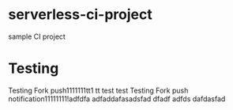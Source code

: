 # serverless-ci-project
sample CI project

# Testing
Testing Fork push1111111tt1
tt
test
test
Testing Fork push notification11111111!adfdfa
adfaddafasadsfad
dfadf
adfds
dafdasfad
